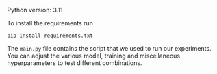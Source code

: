 Python version: 3.11

To install the requirements run 

`pip install requirements.txt`

The `main.py` file contains the script that we used to run our experiments. You can adjust the various model, training and miscellaneous hyperparameters to test different combinations.






